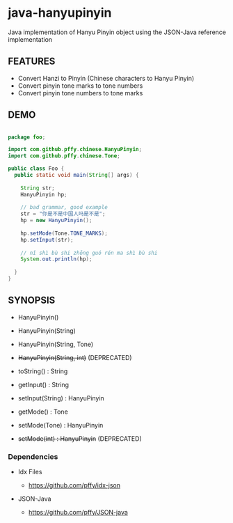 java-hanyupinyin
================

Java implementation of Hanyu Pinyin object using the JSON-Java reference implementation

## FEATURES 

  + Convert Hanzi to Pinyin (Chinese characters to Hanyu Pinyin)
  + Convert pinyin tone marks to tone numbers
  + Convert pinyin tone numbers to tone marks

## DEMO

```java

package foo;

import com.github.pffy.chinese.HanyuPinyin;
import com.github.pffy.chinese.Tone;

public class Foo {
  public static void main(String[] args) {
    
    String str;
    HanyuPinyin hp;
    
    // bad grammar, good example
    str = "你是不是中国人吗是不是";
    hp = new HanyuPinyin();
    
    hp.setMode(Tone.TONE_MARKS);
    hp.setInput(str);
    
    // nǐ shì bù shi zhōng guó rén ma shì bù shi 
    System.out.println(hp);
    
  }
}


```

## SYNOPSIS

  + HanyuPinyin()
  + HanyuPinyin(String)
  + HanyuPinyin(String, Tone)
  + ~~HanyuPinyin(String, int)~~ (DEPRECATED)

  + toString() : String

  + getInput() : String
  + setInput(String) : HanyuPinyin

  + getMode() : Tone
  + setMode(Tone) : HanyuPinyin
  + ~~setMode(int) : HanyuPinyin~~ (DEPRECATED)
    

### Dependencies

+ Idx Files
  + https://github.com/pffy/idx-json

+ JSON-Java
  + https://github.com/pffy/JSON-java

